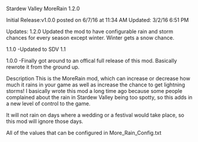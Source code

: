 Stardew Valley MoreRain 1.2.0


Initial Release:v1.0.0 posted on 6/7/16 at 11:34 AM
Updated: 3/2/16 6:51 PM

Updates:
1.2.0
Updated the mod to have configurable rain and storm chances for every season except winter. Winter gets a snow chance.

1.1.0
-Updated to SDV 1.1

1.0.0
-Finally got around to an offical full release of this mod. Basically rewrote it from the ground up.

Description
This is the MoreRain mod, which can increase or decrease how much it rains in your game as well as increase the chance to get lightning storms!
I basically wrote this mod a long time ago because some people complained about the rain in Stardew Valley being too spotty, so this adds in a new level of control to the game.

It will not rain on days where a wedding or a festival would take place, so this mod will ignore those days.

All of the values that can be configured in More_Rain_Config.txt

